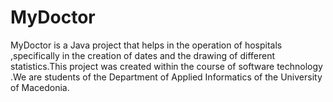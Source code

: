 # MyDoctor
MyDoctor is a Java project that helps in the operation of hospitals ,specifically in the creation of dates and the drawing of different statistics.This project was created  within the course of  software technology  .We are students of the Department of Applied Informatics of the  University  of Macedonia.
